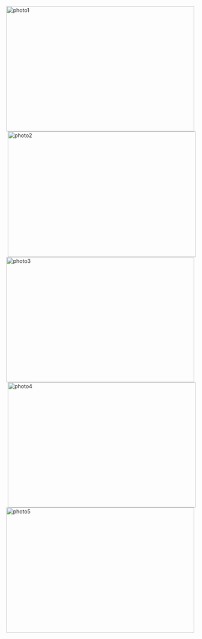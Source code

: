 <html>
<head>
<title>Raymond Huynh</title>
</head>
<body>
<img src="http://i.imgur.com/MDelUKp.jpg" alt="photo1" width="500" height="333.25" style="float:left" />
<img src="http://i.imgur.com/tl7s5tB.jpg" alt="photo2" width="500" height="333.25" style="float:right" />
<img src="http://i.imgur.com/3yTjrxu.jpg" alt="photo3" width="500" height="333.25" style="float:left" />
<img src="http://i.imgur.com/H5Ts98I.jpg" alt="photo4" width="500" height="333.25" style="float:right" />
<img src="http://i.imgur.com/BY65H1p.jpg" alt="photo5" width="500" height="333.25" style="float:left" />
</body>
</html>

